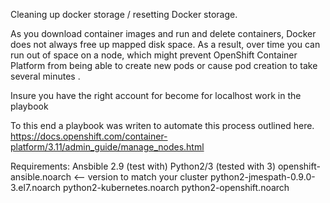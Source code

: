 Cleaning up docker storage / resetting Docker storage.  
  
As you download container images and run and delete containers, Docker does not always free up mapped disk space. As a result, over time you can run out of space on a node, which might prevent OpenShift Container Platform from being able to create new pods or cause pod creation to take several minutes .

Insure you have the right account for become for localhost work in the playbook  


To this end a playbook was writen to automate this process outlined here.  
https://docs.openshift.com/container-platform/3.11/admin_guide/manage_nodes.html

Requirements:
Ansbible 2.9 (test with) 
Python2/3 (tested with 3)
openshift-ansible.noarch <-- version to match your cluster
python2-jmespath-0.9.0-3.el7.noarch
python2-kubernetes.noarch
python2-openshift.noarch
